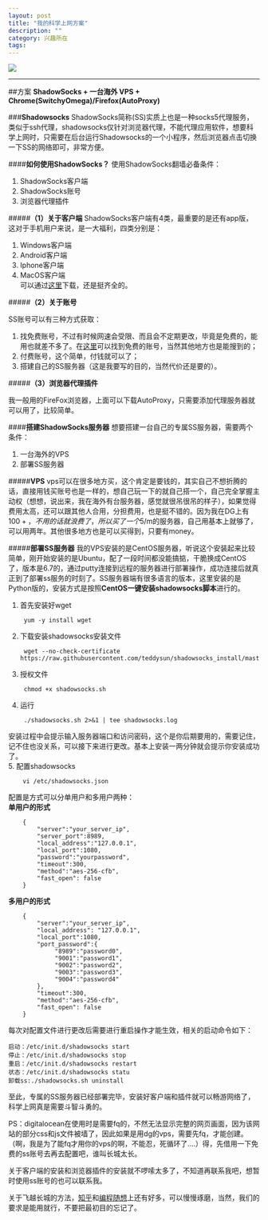 ```yaml
---
layout: post
title: "我的科学上网方案"
description: ""
category: 兴趣所在
tags: 
---
```

![](http://www.mojiaqin.cn/images/2015/fq.jpg)   

***

##方案
**ShadowSocks + 一台海外 VPS + Chrome(SwitchyOmega)/Firefox(AutoProxy)**

###**Shadowsocks**
ShadowSocks简称(SS)实质上也是一种socks5代理服务，类似于ssh代理，shadowsocks仅针对浏览器代理，不能代理应用软件，想要科学上网时，只需要在后台运行Shadowsocks的一个小程序，然后浏览器点击切换一下SS的网络即可，非常方便。

####**如何使用ShadowSocks？**
使用ShadowSocks翻墙必备条件：  
1. ShadowSocks客户端  
2. ShadowSocks账号  
3. 浏览器代理插件

#####**（1）关于客户端**
ShadowSocks客户端有4类，最重要的是还有app版，这对于手机用户来说，是一大福利，四类分别是：  
1. Windows客户端  
2. Android客户端  
3. Iphone客户端  
4. MacOS客户端    
可以通过[这里](http://www.ishadowsocks.com/)下载，还是挺齐全的。  

#####**（2）关于账号**

SS账号可以有三种方式获取：  
1. 找免费账号，不过有时候网速会受限、而且会不定期更改，毕竟是免费的，能用也就差不多了。在[这里](http://www.ishadowsocks.com/)可以找到免费的账号，当然其他地方也是能搜到的；  
2. 付费账号，这个简单，付钱就可以了；  
3. 搭建自己的SS服务器（这是我要写的目的，当然代价还是要的）。  

#####**（3）浏览器代理插件**

我一般用的FireFox浏览器，上面可以下载AutoProxy，只需要添加代理服务器就可以用了，比较简单。

####**搭建ShadowSocks服务器**
想要搭建一台自己的专属SS服务器，需要两个条件：  
1. 一台海外的VPS  
2. 部署SS服务器

#####**VPS**
vps可以在很多地方买，这个肯定是要钱的，其实自己不想折腾的话，直接用钱买账号也是一样的，想自己玩一下的就自己搭一个，自己完全掌握主动权（想想，说出来，我在海外有台服务器，感觉就很吊很吊的样子），如果觉得费用太高，还可以跟其他人合用，分担费用，也是挺不错的。因为我在DG上有$100+，不用的话就浪费了，所以买了一个$5/m的服务器，自己用基本上就够了，可以用两年。其他很多地方也是可以买得到，只要有money。

#####**部署SS服务器**
我的VPS安装的是CentOS服务器，听说这个安装起来比较简单，刚开始安装的是Ubuntu，配了一段时间都没能搞掂，干脆换成CentOS了，版本是6.7的，通过putty连接到远程的服务器进行部署操作，成功连接后就真正到了部署ss服务的时刻了。SS服务器端有很多语言的版本，这里安装的是Python版的，安装方式是按照**CentOS一键安装shadowsocks脚本**进行的。  

1. 首先安装好wget  

		yum -y install wget 

2. 下载安装shadowsocks安装文件  
 
		wget --no-check-certificate https://raw.githubusercontent.com/teddysun/shadowsocks_install/master/shadowsocks.sh  

3. 授权文件  

		chmod +x shadowsocks.sh

4. 运行  
	
		./shadowsocks.sh 2>&1 | tee shadowsocks.log

安装过程中会提示输入服务器端口和访问密码，这个是你后期要用的，需要记住，记不住也没关系，可以接下来进行更改。基本上安装一两分钟就会提示你安装成功了。    
5. 配置shadowsocks  

		vi /etc/shadowsocks.json 


配置是方式可以分单用户和多用户两种：  
**单用户的形式**

		{
		    "server":"your_server_ip",
		    "server_port":8989,
		    "local_address":"127.0.0.1",
		    "local_port":1080,
		    "password":"yourpassword",
		    "timeout":300,
		    "method":"aes-256-cfb",
		    "fast_open": false
		}

**多用户的形式** 
 
		{
		    "server":"your_server_ip",
		    "local_address": "127.0.0.1",
		    "local_port":1080,
		    "port_password":{
		         "8989":"password0",
		         "9001":"password1",
		         "9002":"password2",
		         "9003":"password3",
		         "9004":"password4"
		    },
		    "timeout":300,
		    "method":"aes-256-cfb",
		    "fast_open": false
		}

每次对配置文件进行更改后需要进行重启操作才能生效，相关的启动命令如下：

	启动：/etc/init.d/shadowsocks start  
	停止：/etc/init.d/shadowsocks stop  
	重启：/etc/init.d/shadowsocks restart  
	状态：/etc/init.d/shadowsocks statu  
	卸载ss:./shadowsocks.sh uninstall


至此，专属的SS服务器已经部署完毕，安装好客户端和插件就可以畅游网络了，科学上网真是需要斗智斗勇的。

PS：digitalocean在使用时是需要fq的，不然无法显示完整的网页画面，因为该网站的部分css和js文件被墙了，因此如果是用dg的vps，需要先fq，才能创建。（啊，我是为了能fq才用你的vps的啊，不能忍，死循环了....）得，先借用一下免费的ss账号去再去配置吧，谁叫长城太长。

关于客户端的安装和浏览器插件的安装就不啰嗦太多了，不知道再联系我吧，想暂时使用ss账号的也可以联系我。

关于飞越长城的方法，[知乎](http://www.zhihu.com/question/24158133)和[编程随想](http://program-think.blogspot.com/2009/05/how-to-break-through-gfw.html)上还有好多，可以慢慢琢磨，当然，我们的要求是能用就行，不要把最初目的忘记了。